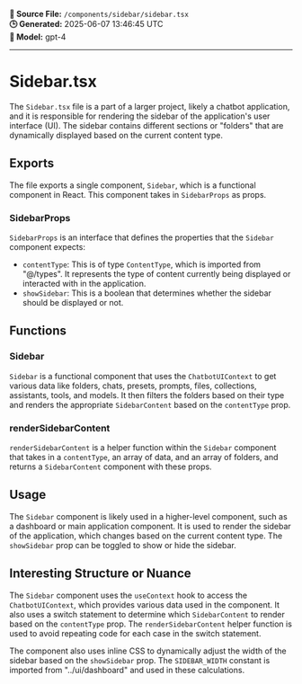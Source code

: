 **📄 Source File:** `/components/sidebar/sidebar.tsx`  
**🕒 Generated:** 2025-06-07 13:46:45 UTC  
**🤖 Model:** gpt-4

---

# Sidebar.tsx

The `Sidebar.tsx` file is a part of a larger project, likely a chatbot application, and it is responsible for rendering the sidebar of the application's user interface (UI). The sidebar contains different sections or "folders" that are dynamically displayed based on the current content type.

## Exports

The file exports a single component, `Sidebar`, which is a functional component in React. This component takes in `SidebarProps` as props.

### SidebarProps

`SidebarProps` is an interface that defines the properties that the `Sidebar` component expects:

- `contentType`: This is of type `ContentType`, which is imported from "@/types". It represents the type of content currently being displayed or interacted with in the application.
- `showSidebar`: This is a boolean that determines whether the sidebar should be displayed or not.

## Functions

### Sidebar

`Sidebar` is a functional component that uses the `ChatbotUIContext` to get various data like folders, chats, presets, prompts, files, collections, assistants, tools, and models. It then filters the folders based on their type and renders the appropriate `SidebarContent` based on the `contentType` prop.

### renderSidebarContent

`renderSidebarContent` is a helper function within the `Sidebar` component that takes in a `contentType`, an array of data, and an array of folders, and returns a `SidebarContent` component with these props.

## Usage

The `Sidebar` component is likely used in a higher-level component, such as a dashboard or main application component. It is used to render the sidebar of the application, which changes based on the current content type. The `showSidebar` prop can be toggled to show or hide the sidebar.

## Interesting Structure or Nuance

The `Sidebar` component uses the `useContext` hook to access the `ChatbotUIContext`, which provides various data used in the component. It also uses a switch statement to determine which `SidebarContent` to render based on the `contentType` prop. The `renderSidebarContent` helper function is used to avoid repeating code for each case in the switch statement.

The component also uses inline CSS to dynamically adjust the width of the sidebar based on the `showSidebar` prop. The `SIDEBAR_WIDTH` constant is imported from "../ui/dashboard" and used in these calculations.